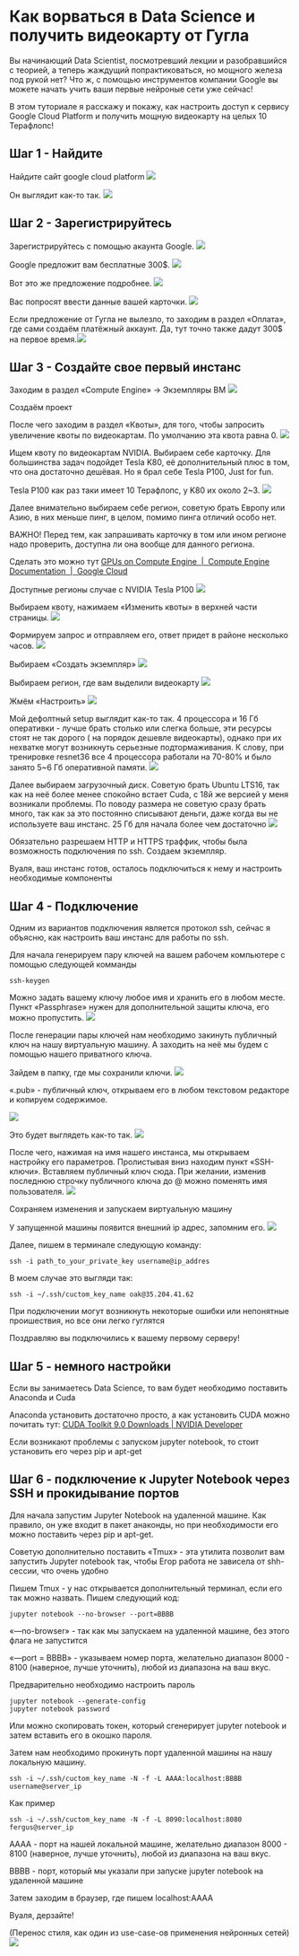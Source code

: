 # Как ворваться в Data Science и получить видеокарту от Гугла

Вы начинающий Data Scientist, посмотревший лекции и разобравшийся с теорией, а теперь жаждущий попрактиковаться, но мощного железа под рукой нет?
Что ж, с помощью инструментов компании Google вы можете начать учить ваши первые нейроные сети уже сейчас!

В этом туториале  я расскажу и покажу, как настроить доступ к сервису Google Cloud Platform и получить мощную видеокарту на целых 10 Терафлопс!


## Шаг 1 - Найдите
Найдите сайт google cloud platform
![](tutorial/%D0%A1%D0%BD%D0%B8%D0%BC%D0%BE%D0%BA%20%D1%8D%D0%BA%D1%80%D0%B0%D0%BD%D0%B0%202018-11-01%20%D0%B2%2014.15.13.png)


Он выглядит как-то так.
![](tutorial/%D0%A1%D0%BD%D0%B8%D0%BC%D0%BE%D0%BA%20%D1%8D%D0%BA%D1%80%D0%B0%D0%BD%D0%B0%202018-11-01%20%D0%B2%2014.15.57.png)

## Шаг 2 - Зарегистрируйтесь
Зарегистрируйтесь с помощью акаунта Google.
![](tutorial/%D0%A1%D0%BD%D0%B8%D0%BC%D0%BE%D0%BA%20%D1%8D%D0%BA%D1%80%D0%B0%D0%BD%D0%B0%202018-11-01%20%D0%B2%2014.17.00.png)


Google предложит вам бесплатные 300$.
![](tutorial/%D0%A1%D0%BD%D0%B8%D0%BC%D0%BE%D0%BA%20%D1%8D%D0%BA%D1%80%D0%B0%D0%BD%D0%B0%202018-11-01%20%D0%B2%2014.18.44.png)

Вот это же предложение подробнее.
![](tutorial/%D0%A1%D0%BD%D0%B8%D0%BC%D0%BE%D0%BA%20%D1%8D%D0%BA%D1%80%D0%B0%D0%BD%D0%B0%202018-11-01%20%D0%B2%2014.21.20.png)

Вас попросят ввести данные вашей карточки.
![](tutorial/%D0%A1%D0%BD%D0%B8%D0%BC%D0%BE%D0%BA%20%D1%8D%D0%BA%D1%80%D0%B0%D0%BD%D0%B0%202018-11-01%20%D0%B2%2014.22.34.png)





Если предложение от Гугла не вылезло, то заходим в раздел «Оплата», где сами создаём платёжный аккаунт. Да, тут точно также дадут 300$ на первое время.![](tutorial/%D0%A1%D0%BD%D0%B8%D0%BC%D0%BE%D0%BA%20%D1%8D%D0%BA%D1%80%D0%B0%D0%BD%D0%B0%202018-11-01%20%D0%B2%2014.23.38.png)



## Шаг 3 - Создайте свое первый инстанс
Заходим в раздел «Compute Engine» -> Экземпляры ВМ
![](tutorial/%D0%A1%D0%BD%D0%B8%D0%BC%D0%BE%D0%BA%20%D1%8D%D0%BA%D1%80%D0%B0%D0%BD%D0%B0%202018-11-01%20%D0%B2%2014.26.13.png)


Создаём проект

После чего заходим в раздел «Квоты», для того, чтобы запросить увеличение квоты по видеокартам. По умолчанию эта квота равна 0.
![](tutorial/%D0%A1%D0%BD%D0%B8%D0%BC%D0%BE%D0%BA%20%D1%8D%D0%BA%D1%80%D0%B0%D0%BD%D0%B0%202018-11-01%20%D0%B2%2014.56.17.png)



Ищем квоту по видеокартам NVIDIA. Выбираем себе карточку. Для большинства задач подойдет Tesla K80, её дополнительный плюс в том, что она достаточно дешёвая.
Но я брал себе Tesla P100, Just for fun.

Tesla P100 как раз таки имеет 10 Терафлопс, у K80 их около 2~3.
![](tutorial/%D0%A1%D0%BD%D0%B8%D0%BC%D0%BE%D0%BA%20%D1%8D%D0%BA%D1%80%D0%B0%D0%BD%D0%B0%202018-11-01%20%D0%B2%2015.03.10.png)


Далее внимательно выбираем себе регион, советую брать Европу или Азию, в них меньше пинг, в целом, помимо пинга  отличий особо нет.

ВАЖНО! Перед тем, как запрашивать карточку в том или ином регионе надо проверить, доступна ли она вообще для данного региона. 

Сделать это можно тут
[GPUs on Compute Engine  |  Compute Engine Documentation       |  Google Cloud](https://cloud.google.com/compute/docs/gpus/)

Доступные регионы случае с NVIDIA Tesla P100 
![](tutorial/%D0%A1%D0%BD%D0%B8%D0%BC%D0%BE%D0%BA%20%D1%8D%D0%BA%D1%80%D0%B0%D0%BD%D0%B0%202018-11-01%20%D0%B2%2022.22.11.png)

Выбираем квоту, нажимаем «Изменить квоты» в верхней части страницы.
![](tutorial/%D0%A1%D0%BD%D0%B8%D0%BC%D0%BE%D0%BA%20%D1%8D%D0%BA%D1%80%D0%B0%D0%BD%D0%B0%202018-11-01%20%D0%B2%2015.07.05.png)

Формируем запрос и отправляем его, ответ придет в районе несколько часов.
![](tutorial/%D0%A1%D0%BD%D0%B8%D0%BC%D0%BE%D0%BA%20%D1%8D%D0%BA%D1%80%D0%B0%D0%BD%D0%B0%202018-11-01%20%D0%B2%2015.09.33.png)

Выбираем «Создать экземпляр»
![](tutorial/%D0%A1%D0%BD%D0%B8%D0%BC%D0%BE%D0%BA%20%D1%8D%D0%BA%D1%80%D0%B0%D0%BD%D0%B0%202018-11-01%20%D0%B2%2015.05.05.png)

Выбираем регион, где вам выделили видеокарту
![](tutorial/%D0%A1%D0%BD%D0%B8%D0%BC%D0%BE%D0%BA%20%D1%8D%D0%BA%D1%80%D0%B0%D0%BD%D0%B0%202018-11-01%20%D0%B2%2015.05.38.png)


Жмём «Настроить»
![](tutorial/%D0%A1%D0%BD%D0%B8%D0%BC%D0%BE%D0%BA%20%D1%8D%D0%BA%D1%80%D0%B0%D0%BD%D0%B0%202018-11-01%20%D0%B2%2015.12.25.png)


Мой дефолтный setup выглядит как-то так. 4 процессора и 16 Гб оперативки - лучше брать столько или слегка больше, эти ресурсы стоят не так дорого ( на порядок дешевле видеокарты), однако при их нехватке могут возникнуть серьезные подтормаживания. К слову, при тренировке resnet36 все 4 процессора работали на 70-80% и было занято 5~6 Гб оперативной памяти.
![](tutorial/%D0%A1%D0%BD%D0%B8%D0%BC%D0%BE%D0%BA%20%D1%8D%D0%BA%D1%80%D0%B0%D0%BD%D0%B0%202018-11-01%20%D0%B2%2015.13.28.png)



Далее выбираем загрузочный диск. Советую брать Ubuntu LTS16, так как на неё более менее спокойно встает Cuda, с 18й же версией у меня возникали проблемы.
По поводу размера не советую сразу брать много, так как за это постоянно списывают деньги, даже когда вы не используете ваш инстанс.
25 Гб для начала более чем достаточно 
![](tutorial/%D0%A1%D0%BD%D0%B8%D0%BC%D0%BE%D0%BA%20%D1%8D%D0%BA%D1%80%D0%B0%D0%BD%D0%B0%202018-11-01%20%D0%B2%2015.18.26.png)


Обязательно разрешаем HTTP и HTTPS траффик, чтобы была возможность подключения по ssh.  Создаем экземпляр.

Вуаля, ваш инстанс готов, осталось подключиться к нему и настроить необходимые компоненты


## Шаг 4 - Подключение
Одним из вариантов подключения является протокол ssh, сейчас я объясню, как настроить ваш инстанс для работы по ssh.

Для начала генерируем пару ключей на вашем рабочем компьютере с помощью следующей комманды
``` 
ssh-keygen
```

Можно задать вашему ключу любое имя и хранить его в любом месте. Пункт «Passphrase» нужен для дополнительной защиты ключа, его можно пропустить.
![](tutorial/%D0%A1%D0%BD%D0%B8%D0%BC%D0%BE%D0%BA%20%D1%8D%D0%BA%D1%80%D0%B0%D0%BD%D0%B0%202018-11-01%20%D0%B2%2018.12.27.png)

После генерации пары ключей нам необходимо закинуть публичный ключ на нашу виртуальную машину. А заходить на неё мы будем с помощью нашего приватного ключа.

Зайдем в папку, где мы сохранили ключи.
![](tutorial/%D0%A1%D0%BD%D0%B8%D0%BC%D0%BE%D0%BA%20%D1%8D%D0%BA%D1%80%D0%B0%D0%BD%D0%B0%202018-11-01%20%D0%B2%2018.14.33.png)


«.pub» - публичный ключ, открываем его в любом текстовом редакторе и копируем содержимое.

![](tutorial/%D0%A1%D0%BD%D0%B8%D0%BC%D0%BE%D0%BA%20%D1%8D%D0%BA%D1%80%D0%B0%D0%BD%D0%B0%202018-11-01%20%D0%B2%2018.15.57.png)

Это будет выглядеть как-то так.
![](tutorial/%D0%A1%D0%BD%D0%B8%D0%BC%D0%BE%D0%BA%20%D1%8D%D0%BA%D1%80%D0%B0%D0%BD%D0%B0%202018-11-01%20%D0%B2%2018.17.19.png)


После чего, нажимая на имя нашего инстанса, мы открываем настройку его параметров.
Пролистывая вниз находим пункт «SSH-ключи». 
Вставляем публичный ключ сюда. При желании, изменив последнюю строчку публичного ключа до @ можно поменять имя пользователя.
![](tutorial/%D0%A1%D0%BD%D0%B8%D0%BC%D0%BE%D0%BA%20%D1%8D%D0%BA%D1%80%D0%B0%D0%BD%D0%B0%202018-11-01%20%D0%B2%2018.19.35.png)

Сохраняем изменения и запускаем виртуальную машину

У запущенной машины появится внешний ip адрес, запомним его.
![](tutorial/%D0%A1%D0%BD%D0%B8%D0%BC%D0%BE%D0%BA%20%D1%8D%D0%BA%D1%80%D0%B0%D0%BD%D0%B0%202018-11-01%20%D0%B2%2018.22.22.png)


Далее, пишем в терминале следующую команду:
``` 
ssh -i path_to_your_private_key username@ip_addres
```

В моем случае это выгляди так:
``` 
ssh -i ~/.ssh/cuctom_key_name oak@35.204.41.62
```

При подключении могут возникнуть некоторые ошибки или непонятные проишествия, но все они легко гуглятся

Поздравляю вы подключились к вашему первому серверу!


## Шаг 5 - немного настройки

Если вы занимаетесь Data Science, то вам будет необходимо поставить Anaconda и Cuda

Anaconda установить достаточно просто, а как установить CUDA можно почитать тут: 
[CUDA Toolkit 9.0 Downloads | NVIDIA Developer](https://developer.nvidia.com/cuda-90-download-archive?target_os=Linux&target_arch=x86_64&target_distro=Ubuntu&target_version=1604&target_type=debnetwork)

Если возникают проблемы с запуском jupyter notebook, то стоит установить его через pip и apt-get


## Шаг 6 - подключение к Jupyter  Notebook  через SSH и прокидывание портов

Для начала запустим Jupyter Notebook на удаленной машине. Как правило, он уже входит в пакет анаконды, но при необходимости его можно поставить через pip и apt-get.

Советую дополнительно поставить «Tmux» - эта утилита позволит вам запустить Jupyter notebook так, чтобы Егор работа не зависела от shh-сессии, что очень удобно


Пишем  Tmux -  у нас открывается дополнительный терминал, если его так можно назвать.
Пишем следующий код:
``` 
jupyter notebook --no-browser --port=BBBB
```

«—no-browser» - так как мы запускаем на удаленной машине, без этого флага не запустится

«—port = BBBB» - указываем номер порта, желательно диапазон 8000 - 8100 (наверное, лучше уточнить), любой из диапазона на ваш вкус.


Предварительно необходимо настроить пароль
``` 
jupyter notebook --generate-config
jupyter notebook password
```

Или можно скопировать токен, который сгенерирует jupyter notebook и затем вставить его в окошко пароля.


Затем нам необходимо прокинуть порт удаленной машины на нашу локальную машину.

``` 
ssh -i ~/.ssh/cuctom_key_name -N -f -L AAAA:localhost:BBBB username@server_ip
```
Как пример
``` 
ssh -i ~/.ssh/cuctom_key_name -N -f -L 8090:localhost:8080 fergus@server_ip
```

AAAA - порт на нашей локальной машине, желательно диапазон 8000 - 8100 (наверное, лучше уточнить), любой из диапазона на ваш вкус.

BBBB - порт, который мы указали при запуске jupyter notebook на удаленной машине

Затем заходим в браузер, где пишем localhost:AAAA

Вуаля, дерзайте!

(Перенос стиля, как один из use-case-ов применения нейронных сетей)
![](tutorial/starry_johannesburg.jpg)